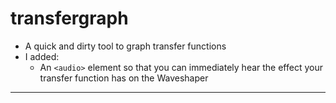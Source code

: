 # transfergraph

- A quick and dirty tool to graph transfer functions
- I added:
  - An `<audio>` element so that you can immediately hear the effect your transfer function has on the Waveshaper

-------------

